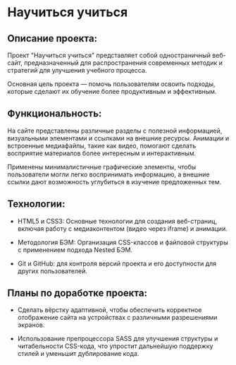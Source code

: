 # Научиться учиться

## Описание проекта:

Проект "Научиться учиться" представляет собой одностраничный веб-сайт, предназначенный для распространения современных методик и стратегий для улучшения учебного процесса.

Основная цель проекта — помочь пользователям освоить подходы, которые сделают их обучение более продуктивным и эффективным.

## Функциональность:

На сайте представлены различные разделы с полезной информацией, визуальными элементами и ссылками на внешние ресурсы. Анимации и встроенные медиафайлы, такие как видео, помогают сделать восприятие материалов более интересным и интерактивным.

Применены минималистичные графические элементы, чтобы пользователи могли легко воспринимать информацию, а внешние ссылки дают возможность углубиться в изучение предложенных тем.

## Технологии:

* HTML5 и CSS3: Основные технологии для создания веб-страниц, включая работу с медиаконтентом (видео через iframe) и анимации.

* Методология БЭМ: Организация CSS-классов и файловой структуры с применением подхода Nested БЭМ.

* Git и GitHub: для контроля версий проекта и его доступности для других пользователей.

## Планы по доработке проекта:

* Сделать вёрстку адаптивной, чтобы обеспечить корректное отображение сайта на устройствах с различными разрешениями экранов.

* Использование препроцессора SASS для улучшения структуры и читабельности CSS-кода, что упростит дальнейшую поддержку стилей и уменьшит дублирование кода.